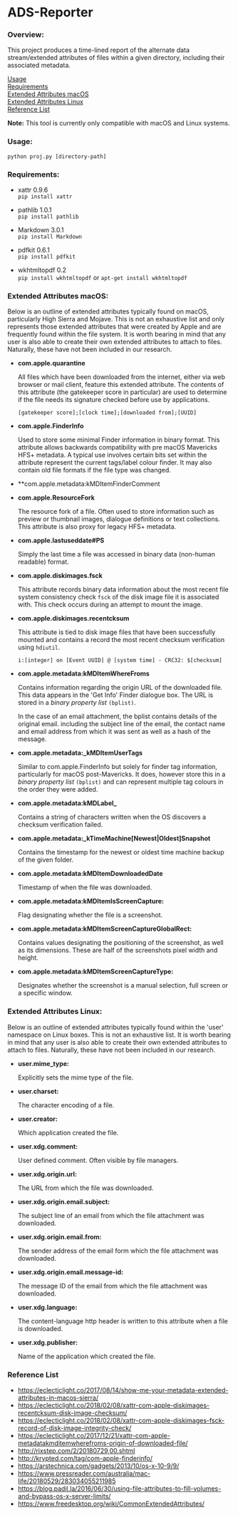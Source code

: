 # ADS-Reporter

### Overview:

This project produces a time-lined report of the alternate data stream/extended attributes of files within a given directory, including their associated metadata.

[Usage](https://github.com/KLN80R/ADS-Reporter/blob/master/README.md#usage)  
[Requirements](https://github.com/KLN80R/ADS-Reporter/blob/master/README.md#requirements)  
[Extended Attributes macOS](https://github.com/KLN80R/ADS-Reporter/blob/master/README.md#extended-attributes-macos)  
[Extended Attributes Linux](https://github.com/KLN80R/ADS-Reporter/blob/master/README.md#extended-attributes-linux)  
[Reference List](https://github.com/KLN80R/ADS-Reporter/blob/master/README.md#reference-list)  

**Note:** This tool is currently only compatible with macOS and Linux systems.

### Usage:

`python proj.py [directory-path]`

### Requirements:

- xattr 0.9.6  
`pip install xattr`  

- pathlib 1.0.1  
`pip install pathlib`  

- Markdown 3.0.1  
`pip install Markdown`

- pdfkit 0.6.1  
`pip install pdfkit`

- wkhtmltopdf 0.2  
`pip install wkhtmltopdf` or `apt-get install wkhtmltopdf`


### Extended Attributes macOS:

Below is an outline of extended attributes typically found on macOS, particularly High Sierra and Mojave. This is not an exhaustive list and only represents those extended attributes that were created by Apple and are frequently found within the file system. It is worth bearing in mind that any user is also able to create their own extended attributes to attach to files. Naturally, these have not been included in our research.

- **com.apple.quarantine**    

    All files which have been downloaded from the internet, either via web browser or mail client, feature this extended attribute. The contents of this attribute (the gatekeeper score in particular) are used to determine if the file needs its signature checked before use by applications.  

    `[gatekeeper score];[clock time];[downloaded from];[UUID]`

- **com.apple.FinderInfo**

    Used to store some minimal Finder information in binary format. This attribute allows backwards compatibility with pre macOS Mavericks HFS+ metadata. A typical use involves certain bits set within the attribute represent the current tags/label colour finder. It may also contain old file formats if the file type was changed.

- **com.apple.metadata:kMDItemFinderComment

- **com.apple.ResourceFork**  

    The resource fork of a file. Often used to store information such as preview or thumbnail images, dialogue definitions or text collections. This attribute is also proxy for legacy HFS+ metadata.

- **com.apple.lastuseddate#PS**  

    Simply the last time a file was accessed in binary data (non-human readable) format.

- **com.apple.diskimages.fsck**

    This attribute records binary data information about the most recent file system consistency check `fsck` of the disk image file it is associated with. This check occurs during an attempt to mount the image.

- **com.apple.diskimages.recentcksum**

    This attribute is tied to disk image files that have been successfully mounted and contains a record the most recent checksum verification using `hdiutil`.  

    `i:[integer] on [Event UUID] @ [system time] - CRC32: $[checksum]`

- **com.apple.metadata:kMDItemWhereFroms**

    Contains information regarding the origin URL of the downloaded file. This data appears in the 'Get Info' Finder dialogue box. The URL is stored in a *binary property list* `(bplist)`.  

    In the case of an email attachment, the bplist contains details of the original email. including the subject line of the email, the contact name and email address from which it was sent as well as a hash of the message.

- **com.apple.metadata:_kMDItemUserTags**  

    Similar to com.apple.FinderInfo but solely for finder tag information, particularly for macOS post-Mavericks. It does, however store this in a *binary property list* `(bplist)` and can represent multiple tag colours in the order they were added.

- **com.apple.metadata:kMDLabel_**

    Contains a string of characters written when the OS discovers a checksum verification failed.

- **com.apple.metadata:_kTimeMachine[Newest|Oldest]Snapshot**

    Contains the timestamp for the newest or oldest time machine backup of the given folder.

- **com.apple.metadata:kMDItemDownloadedDate**  

    Timestamp of when the file was downloaded.

- **com.apple.metadata:kMDItemIsScreenCapture:**

    Flag designating whether the file is a screenshot.

- **com.apple.metadata:kMDItemScreenCaptureGlobalRect:**

    Contains values designating the positioning of the screenshot, as well as its dimensions. These are half of the screenshots pixel width and height.

- **com.apple.metadata:kMDItemScreenCaptureType:**

    Designates whether the screenshot is a manual selection, full screen or a specific window.

### Extended Attributes Linux:

Below is an outline of extended attributes typically found within the 'user' namespace on Linux boxes. This is not an exhaustive list. It is worth bearing in mind that any user is also able to create their own extended attributes to attach to files. Naturally, these have not been included in our research.

- **user.mime_type:**  

    Explicitly sets the mime type of the file.

- **user.charset:**  

    The character encoding of a file.

- **user.creator:**  

    Which application created the file.

- **user.xdg.comment:**  

    User defined comment. Often visible by file managers.

- **user.xdg.origin.url:**

    The URL from which the file was downloaded.

- **user.xdg.origin.email.subject:**

    The subject line of an email from which the file attachment was downloaded.

- **user.xdg.origin.email.from:**

    The sender address of the email form which the file attachment was downloaded.

- **user.xdg.origin.email.message-id:**

    The message ID of the email from which the file attachment was downloaded.

- **user.xdg.language:**

    The content-language http header is written to this attribute when a file is downloaded.

- **user.xdg.publisher:**

    Name of the application which created the file.

### Reference List

- https://eclecticlight.co/2017/08/14/show-me-your-metadata-extended-attributes-in-macos-sierra/
- https://eclecticlight.co/2018/02/08/xattr-com-apple-diskimages-recentcksum-disk-image-checksum/
- https://eclecticlight.co/2018/02/08/xattr-com-apple-diskimages-fsck-record-of-disk-image-integrity-check/  
- https://eclecticlight.co/2017/12/21/xattr-com-apple-metadatakmditemwherefroms-origin-of-downloaded-file/
- http://rixstep.com/2/20180729,00.shtml
- http://krypted.com/tag/com-apple-finderinfo/
- https://arstechnica.com/gadgets/2013/10/os-x-10-9/9/
- https://www.pressreader.com/australia/mac-life/20180529/283034055211985
- https://blog.padil.la/2016/06/30/using-file-attributes-to-fill-volumes-and-bypass-os-x-server-limits/
- https://www.freedesktop.org/wiki/CommonExtendedAttributes/
